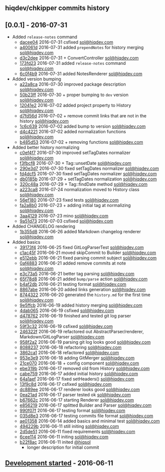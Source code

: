 hiqdev/chkipper commits history
-------------------------------

## [0.0.1] - 2016-07-31

- Added `release-notes` command
    - [dacee04] 2016-07-31 csfixed [sol@hiqdev.com]
    - [a40061d] 2016-07-31 added `prependNotes` for history merging [sol@hiqdev.com]
    - [d3c2dee] 2016-07-31 + ConvertController [sol@hiqdev.com]
    - [173fd23] 2016-07-31 added `release-notes` command [sol@hiqdev.com]
    - [6c0f4b9] 2016-07-31 added NotesRenderer [sol@hiqdev.com]
- Added version bumping
    - [a22a8ca] 2016-07-30 improved package description [sol@hiqdev.com]
    - [50b23ff] 2016-07-30 + proper bumping to `dev` version [sol@hiqdev.com]
    - [12041e2] 2016-07-02 added project property to History [sol@hiqdev.com]
    - [d7fd56d] 2016-07-02 + remove commit links that are not in the history [sol@hiqdev.com]
    - [1c6c639] 2016-07-02 added bump to version [sol@hiqdev.com]
    - [d4c4221] 2016-07-02 added normalization functions [sol@hiqdev.com]
    - [b485d53] 2016-07-02 + removing functions [sol@hiqdev.com]
- Added better history normalizing
    - [c0ef4f7] 2016-07-30 improved setTagDates normalizer [sol@hiqdev.com]
    - [f3fbcf8] 2016-07-30 + Tag::unsetDate [sol@hiqdev.com]
    - [290e3d7] 2016-07-30 fixed setTagDates normalizer [sol@hiqdev.com]
    - [fd4dcf5] 2016-07-30 fixed setTagDates normalizer [sol@hiqdev.com]
    - [db0185b] 2016-07-29 + setTagDates normalization [sol@hiqdev.com]
    - [320c48a] 2016-07-29 + Tag::findDate method [sol@hiqdev.com]
    - [a223ca8] 2016-07-24 normalization moved to History class [sol@hiqdev.com]
    - [56ef180] 2016-07-23 fixed tests [sol@hiqdev.com]
    - [fa2a8b0] 2016-07-23 + adding initial tag at normalizing [sol@hiqdev.com]
    - [3aa4129] 2016-07-23 mino [sol@hiqdev.com]
    - [9a51d73] 2016-07-03 csfixed [sol@hiqdev.com]
- Added CHANGELOG rendering
    - [1b355d8] 2016-06-26 added Markdown changelog renderer [sol@hiqdev.com]
- Added basics
    - [39173f4] 2016-06-25 fixed GitLogParserTest [sol@hiqdev.com]
    - [c1ac45f] 2016-06-21 moved skipCommit to Builder [sol@hiqdev.com]
    - [e512ebb] 2016-06-21 fixed parsing commit subject [sol@hiqdev.com]
    - [0af4883] 2016-06-21 added remove commits at note [sol@hiqdev.com]
    - [e3c73a5] 2016-06-21 better tag parsing [sol@hiqdev.com]
    - [65f78d8] 2016-06-21 added `bump/parse` action [sol@hiqdev.com]
    - [b4af2db] 2016-06-21 testing format [sol@hiqdev.com]
    - [8867abe] 2016-06-20 added links generation [sol@hiqdev.com]
    - [8744322] 2016-06-20 generated the `history.md` for the first time [sol@hiqdev.com]
    - [9e5ffcb] 2016-06-19 added history merging [sol@hiqdev.com]
    - [4dab065] 2016-06-19 csfixed [sol@hiqdev.com]
    - [d478762] 2016-06-19 finished and tested git log parser [sol@hiqdev.com]
    - [59f3c32] 2016-06-19 csfixed [sol@hiqdev.com]
    - [246322f] 2016-06-19 refactored out AbstractParser/renderer, Markdown/GitLogParser [sol@hiqdev.com]
    - [958f2a2] 2016-06-19 parsing git log looks good [sol@hiqdev.com]
    - [8088237] 2016-06-18 refactoring [sol@hiqdev.com]
    - [3862ca1] 2016-06-18 refactored [sol@hiqdev.com]
    - [953e3e9] 2016-06-18 adding GitMerger [sol@hiqdev.com]
    - [21ce070] 2016-06-18 + config component [sol@hiqdev.com]
    - [ebe319b] 2016-06-17 removed old from History [sol@hiqdev.com]
    - [cabe759] 2016-06-17 added initial history [sol@hiqdev.com]
    - [64a1aef] 2016-06-17 fixed setHeaders() [sol@hiqdev.com]
    - [13f9c8d] 2016-06-17 csfixed [sol@hiqdev.com]
    - [dc889ee] 2016-06-17 renderer looks good [sol@hiqdev.com]
    - [0ea21ad] 2016-06-17 parser tested ok [sol@hiqdev.com]
    - [b67662c] 2016-06-17 starting Renderer [sol@hiqdev.com]
    - [e856219] 2016-06-17 splitted Builder and Parser [sol@hiqdev.com]
    - [990f07f] 2016-06-17 testing format [sol@hiqdev.com]
    - [035d8e3] 2016-06-17 testing commits file format [sol@hiqdev.com]
    - [ae01358] 2016-06-14 added basics and minimal test [sol@hiqdev.com]
    - [494229b] 2016-06-11 still initing [sol@hiqdev.com]
    - [2d5de51] 2016-06-11 fixed requirements [sol@hiqdev.com]
    - [6cee114] 2016-06-11 initing [sol@hiqdev.com]
    - [b22f8ac] 2016-06-11 inited [@hiqsol]
        - longer description for initial commit

## [Development started] - 2016-06-11

[Under development]: https://github.com/hiqdev/chkipper/releases
[Development started]: https://github.com/hiqdev/chkipper/releases
[sol@hiqdev.com]: https://github.com/hiqsol
[@hiqsol]: https://github.com/hiqsol
[b22f8ac]: https://github.com/hiqdev/chkipper/commit/b22f8ac
[8744322]: https://github.com/hiqdev/chkipper/commit/8744322
[9e5ffcb]: https://github.com/hiqdev/chkipper/commit/9e5ffcb
[4dab065]: https://github.com/hiqdev/chkipper/commit/4dab065
[d478762]: https://github.com/hiqdev/chkipper/commit/d478762
[59f3c32]: https://github.com/hiqdev/chkipper/commit/59f3c32
[246322f]: https://github.com/hiqdev/chkipper/commit/246322f
[958f2a2]: https://github.com/hiqdev/chkipper/commit/958f2a2
[8088237]: https://github.com/hiqdev/chkipper/commit/8088237
[3862ca1]: https://github.com/hiqdev/chkipper/commit/3862ca1
[953e3e9]: https://github.com/hiqdev/chkipper/commit/953e3e9
[21ce070]: https://github.com/hiqdev/chkipper/commit/21ce070
[ebe319b]: https://github.com/hiqdev/chkipper/commit/ebe319b
[cabe759]: https://github.com/hiqdev/chkipper/commit/cabe759
[64a1aef]: https://github.com/hiqdev/chkipper/commit/64a1aef
[13f9c8d]: https://github.com/hiqdev/chkipper/commit/13f9c8d
[dc889ee]: https://github.com/hiqdev/chkipper/commit/dc889ee
[0ea21ad]: https://github.com/hiqdev/chkipper/commit/0ea21ad
[b67662c]: https://github.com/hiqdev/chkipper/commit/b67662c
[e856219]: https://github.com/hiqdev/chkipper/commit/e856219
[990f07f]: https://github.com/hiqdev/chkipper/commit/990f07f
[035d8e3]: https://github.com/hiqdev/chkipper/commit/035d8e3
[ae01358]: https://github.com/hiqdev/chkipper/commit/ae01358
[494229b]: https://github.com/hiqdev/chkipper/commit/494229b
[2d5de51]: https://github.com/hiqdev/chkipper/commit/2d5de51
[6cee114]: https://github.com/hiqdev/chkipper/commit/6cee114
[8867abe]: https://github.com/hiqdev/chkipper/commit/8867abe
[0af4883]: https://github.com/hiqdev/chkipper/commit/0af4883
[e3c73a5]: https://github.com/hiqdev/chkipper/commit/e3c73a5
[65f78d8]: https://github.com/hiqdev/chkipper/commit/65f78d8
[b4af2db]: https://github.com/hiqdev/chkipper/commit/b4af2db
[c1ac45f]: https://github.com/hiqdev/chkipper/commit/c1ac45f
[e512ebb]: https://github.com/hiqdev/chkipper/commit/e512ebb
[39173f4]: https://github.com/hiqdev/chkipper/commit/39173f4
[1c6c639]: https://github.com/hiqdev/chkipper/commit/1c6c639
[d4c4221]: https://github.com/hiqdev/chkipper/commit/d4c4221
[b485d53]: https://github.com/hiqdev/chkipper/commit/b485d53
[1b355d8]: https://github.com/hiqdev/chkipper/commit/1b355d8
[d7fd56d]: https://github.com/hiqdev/chkipper/commit/d7fd56d
[12041e2]: https://github.com/hiqdev/chkipper/commit/12041e2
[9a51d73]: https://github.com/hiqdev/chkipper/commit/9a51d73
[56ef180]: https://github.com/hiqdev/chkipper/commit/56ef180
[fa2a8b0]: https://github.com/hiqdev/chkipper/commit/fa2a8b0
[3aa4129]: https://github.com/hiqdev/chkipper/commit/3aa4129
[a223ca8]: https://github.com/hiqdev/chkipper/commit/a223ca8
[db0185b]: https://github.com/hiqdev/chkipper/commit/db0185b
[320c48a]: https://github.com/hiqdev/chkipper/commit/320c48a
[fd4dcf5]: https://github.com/hiqdev/chkipper/commit/fd4dcf5
[50b23ff]: https://github.com/hiqdev/chkipper/commit/50b23ff
[c0ef4f7]: https://github.com/hiqdev/chkipper/commit/c0ef4f7
[f3fbcf8]: https://github.com/hiqdev/chkipper/commit/f3fbcf8
[290e3d7]: https://github.com/hiqdev/chkipper/commit/290e3d7
[a22a8ca]: https://github.com/hiqdev/chkipper/commit/a22a8ca
[d3c2dee]: https://github.com/hiqdev/chkipper/commit/d3c2dee
[173fd23]: https://github.com/hiqdev/chkipper/commit/173fd23
[6c0f4b9]: https://github.com/hiqdev/chkipper/commit/6c0f4b9
[a40061d]: https://github.com/hiqdev/chkipper/commit/a40061d
[dacee04]: https://github.com/hiqdev/chkipper/commit/dacee04
